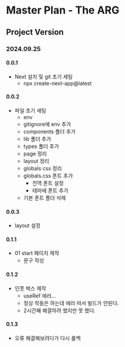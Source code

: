 # Master Plan - The ARG

## Project Version

### 2024.09.25

#### 0.0.1

- Next 설치 및 git 초기 세팅
  - npx create-next-app@latest

#### 0.0.2

- 파일 초기 세팅
  - env
  - gitignore에 env 추가
  - components 폴더 추가
  - lib 폴더 추가
  - types 폴더 추가
  - page 정리
  - layout 정리
  - globals css 정리
  - globals.css 폰트 추가
    - 전역 폰트 설정
    - 테마에 폰트 추가
  - 기본 폰트 폴더 삭제

#### 0.0.3

- layout 설정

#### 0.1.1

- 01 start 페이지 제작
  - 문구 작성

#### 0.1.2

- 인풋 박스 제작
  - useRef 에러...
  - 정상 작동은 하는데 에러 떠서 빌드가 안된다.
  - 2시간째 해결하려 했지만 못 했다.

#### 0.1.3

- 오류 해결해보려다가 다시 롤백
